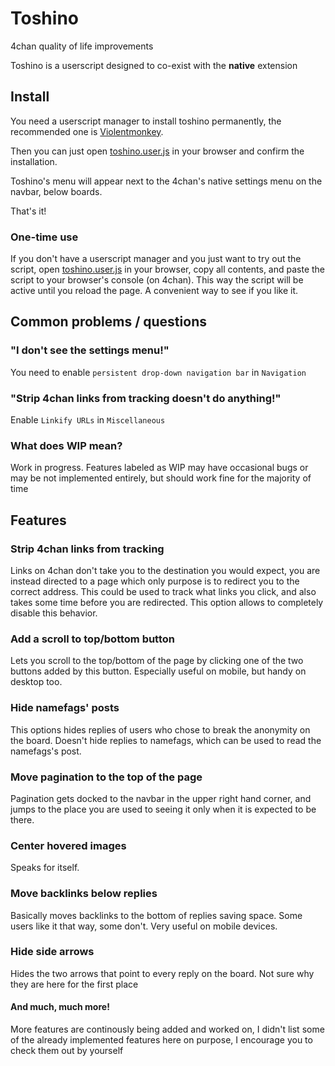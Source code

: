 # Toshino
4chan quality of life improvements

Toshino is a userscript designed to co-exist with the **native** extension

## Install
You need a userscript manager to install toshino permanently, the recommended one is [Violentmonkey](https://violentmonkey.github.io/).

Then you can just open [toshino.user.js](https://raw.githubusercontent.com/toshinoo/toshino/main/toshino.user.js) in your browser and confirm the installation.

Toshino's menu will appear next to the 4chan's native settings menu on the navbar, below boards.

That's it!

### One-time use
If you don't have a userscript manager and you just want to try out the script, open [toshino.user.js](https://raw.githubusercontent.com/toshinoo/toshino/main/toshino.user.js) in your browser, copy all contents, and paste the script to your browser's console (on 4chan). This way the script will be active until you reload the page. A convenient way to see if you like it.

## Common problems / questions

### "I don't see the settings menu!"

You need to enable `persistent drop-down navigation bar` in `Navigation`

### "Strip 4chan links from tracking doesn't do anything!"

Enable `Linkify URLs` in `Miscellaneous`

### What does WIP mean?

Work in progress. Features labeled as WIP may have occasional bugs or may be not implemented entirely, but should work fine for the majority of time

## Features

### Strip 4chan links from tracking
Links on 4chan don't take you to the destination you would expect, you are instead directed to a page which only purpose is to redirect you to the correct address. This could be used to track what links you click, and also takes some time before you are redirected. This option allows to completely disable this behavior.

### Add a scroll to top/bottom button
Lets you scroll to the top/bottom of the page by clicking one of the two buttons added by this button. Especially useful on mobile, but handy on desktop too.

### Hide namefags' posts
This options hides replies of users who chose to break the anonymity on the board. Doesn't hide replies to namefags, which can be used to read the namefags's post.

### Move pagination to the top of the page
Pagination gets docked to the navbar in the upper right hand corner, and jumps to the place you are used to seeing it only when it is expected to be there.

### Center hovered images
Speaks for itself.

### Move backlinks below replies
Basically moves backlinks to the bottom of replies saving space. Some users like it that way, some don't. Very useful on mobile devices.

### Hide side arrows
Hides the two arrows that point to every reply on the board. Not sure why they are here for the first place

#### And much, much more!
More features are continously being added and worked on, I didn't list some of the already implemented features here on purpose, I encourage you to check them out by yourself
